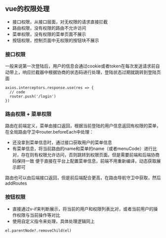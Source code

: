 ## vue的权限处理
- 接口权限，从接口层面，对无权限的请求直接拦截
- 路由权限，没有权限的路由不允许访问
- 菜单权限，没有权限的菜单页面不展示
- 按钮权限，控制页面中无权限的按钮块不展示

### 接口权限
一般来说第一次登陆后，用户的信息会通过cookie或者token在每次发送请求前自动带上，响应拦截器中根据协商的状态码进行处理，登陆状态过期就跳转到登陆页面
```js{4}
axios.interceptors.response.use(res => {
  // code
  router.push('/login')
})
```

### 路由权限 + 菜单权限
路由在前端定义，菜单由接口返回，根据当前登陆的用户信息返回有权限的菜单，在全局路由守卫中router.beforeEach中处理：
  - 还没拿到菜单信息时，通过接口获取用户的菜单信息
  - 有菜单信息，将当前路由的name和菜单的name（或者menuCode）进行比对，存在则有权限允许访问，否则跳转到权限页面。但是需要前端和后端协商码保持一致
便于直接在平台上配置菜单信息，前端不用重新编译，动态获取展示即可

路由也可以由后端接口返回，但是前后端配合更高，在路由导航守卫中获取，然后addRoutes

### 按钮权限
- 直接通过v-if来判断展示，将当前的用户和权限列表比对，或者当前用户的操作权限与当前操作等对比
- 使用自定义指令来处理，具体处理逻辑同上
```js{4}
el.parentNode?.removeChild(el)
```